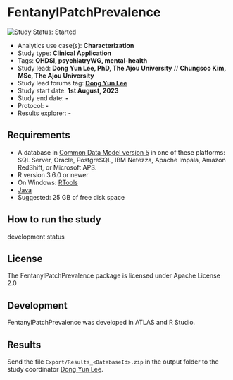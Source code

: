 FentanylPatchPrevalence
=================
<img src="https://img.shields.io/badge/Study%20Status-Started-blue.svg" alt="Study Status: Started">

- Analytics use case(s): **Characterization**
- Study type: **Clinical Application**
- Tags: **OHDSI, psychiatryWG, mental-health**
- Study lead: **Dong Yun Lee, PhD, The Ajou University** // 
              **Chungsoo Kim, MSc, The Ajou University** 
- Study lead forums tag:  **[Dong Yun Lee](https://github.com/ABMI)**
- Study start date: **1st August, 2023**
- Study end date: **-**
- Protocol: **-**
- Results explorer: **-**


## Requirements
- A database in [Common Data Model version 5](https://github.com/OHDSI/CommonDataModel) in one of these platforms: SQL Server, Oracle, PostgreSQL, IBM Netezza, Apache Impala, Amazon RedShift, or Microsoft APS.
- R version 3.6.0 or newer
- On Windows: [RTools](http://cran.r-project.org/bin/windows/Rtools/)
- [Java](http://java.com)
- Suggested: 25 GB of free disk space

## How to run the study

development status

## License

The FentanylPatchPrevalence package is licensed under Apache License 2.0

## Development
 
FentanylPatchPrevalence was developed in ATLAS and R Studio.

## Results

Send the file `Export/Results_<DatabaseId>.zip` in the output folder to the study coordinator [Dong Yun Lee](mailto:dongyun909@gmail.com).

